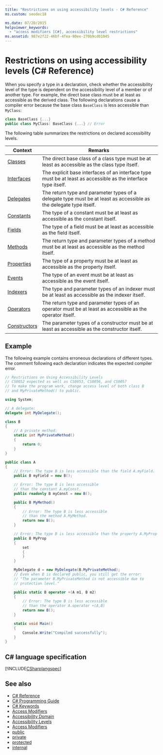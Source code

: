 ```yaml
---
title: "Restrictions on using accessibility levels - C# Reference"
ms.custom: seodec18

ms.date: 07/20/2015
helpviewer_keywords: 
  - "access modifiers [C#], accessibility level restrictions"
ms.assetid: 987e2f22-46bf-4fea-80ee-270b9cd01045
---
```

# Restrictions on using accessibility levels (C# Reference)

When you specify a type in a declaration, check whether the accessibility level of the type is dependent on the accessibility level of a member or of another type. For example, the direct base class must be at least as accessible as the derived class. The following declarations cause a compiler error because the base class `BaseClass` is less accessible than `MyClass`:

```csharp
class BaseClass {...}
public class MyClass: BaseClass {...} // Error
```

The following table summarizes the restrictions on declared accessibility levels.

|Context|Remarks|
|-------------|-------------|
|[Classes](../../programming-guide/classes-and-structs/classes.md)|The direct base class of a class type must be at least as accessible as the class type itself.|
|[Interfaces](../../programming-guide/interfaces/index.md)|The explicit base interfaces of an interface type must be at least as accessible as the interface type itself.|
|[Delegates](../../programming-guide/delegates/index.md)|The return type and parameter types of a delegate type must be at least as accessible as the delegate type itself.|
|[Constants](../../programming-guide/classes-and-structs/constants.md)|The type of a constant must be at least as accessible as the constant itself.|
|[Fields](../../programming-guide/classes-and-structs/fields.md)|The type of a field must be at least as accessible as the field itself.|
|[Methods](../../programming-guide/classes-and-structs/methods.md)|The return type and parameter types of a method must be at least as accessible as the method itself.|
|[Properties](../../programming-guide/classes-and-structs/properties.md)|The type of a property must be at least as accessible as the property itself.|
|[Events](../../programming-guide/events/index.md)|The type of an event must be at least as accessible as the event itself.|
|[Indexers](../../programming-guide/indexers/index.md)|The type and parameter types of an indexer must be at least as accessible as the indexer itself.|
|[Operators](../../programming-guide/statements-expressions-operators/operators.md)|The return type and parameter types of an operator must be at least as accessible as the operator itself.|
|[Constructors](../../programming-guide/classes-and-structs/constructors.md)|The parameter types of a constructor must be at least as accessible as the constructor itself.|

## Example

The following example contains erroneous declarations of different types. The comment following each declaration indicates the expected compiler error.

```csharp
// Restrictions on Using Accessibility Levels
// CS0052 expected as well as CS0053, CS0056, and CS0057
// To make the program work, change access level of both class B
// and MyPrivateMethod() to public.

using System;

// A delegate:
delegate int MyDelegate();

class B
{
    // A private method:
    static int MyPrivateMethod()
    {
        return 0;
    }
}

public class A
{
    // Error: The type B is less accessible than the field A.myField.
    public B myField = new B();

    // Error: The type B is less accessible
    // than the constant A.myConst.
    public readonly B myConst = new B();

    public B MyMethod()
    {
        // Error: The type B is less accessible 
        // than the method A.MyMethod.
        return new B();
    }

    // Error: The type B is less accessible than the property A.MyProp
    public B MyProp
    {
        set
        {
        }
    }

    MyDelegate d = new MyDelegate(B.MyPrivateMethod);
    // Even when B is declared public, you still get the error: 
    // "The parameter B.MyPrivateMethod is not accessible due to 
    // protection level."

    public static B operator +(A m1, B m2)
    {
        // Error: The type B is less accessible
        // than the operator A.operator +(A,B)
        return new B();
    }

    static void Main()
    {
        Console.Write("Compiled successfully");
    }
}
```

## C# language specification

[!INCLUDE[CSharplangspec](~/includes/csharplangspec-md.md)]

## See also

- [C# Reference](../../language-reference/index.md)
- [C# Programming Guide](../../programming-guide/index.md)
- [C# Keywords](../../language-reference/keywords/index.md)
- [Access Modifiers](../../language-reference/keywords/access-modifiers.md)
- [Accessibility Domain](../../language-reference/keywords/accessibility-domain.md)
- [Accessibility Levels](../../language-reference/keywords/accessibility-levels.md)
- [Access Modifiers](../../programming-guide/classes-and-structs/access-modifiers.md)
- [public](../../language-reference/keywords/public.md)
- [private](../../language-reference/keywords/private.md)
- [protected](../../language-reference/keywords/protected.md)
- [internal](../../language-reference/keywords/internal.md)